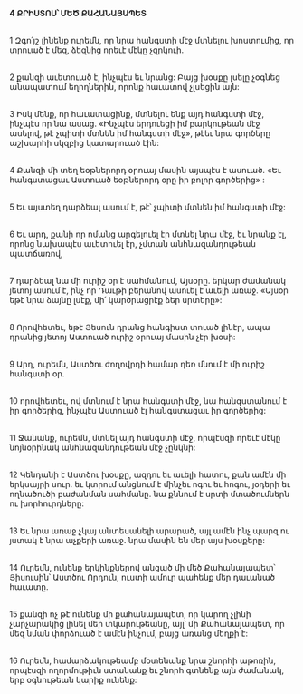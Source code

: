 **4 ՔՐԻՍՏՈՍ՝ ՄԵԾ ՔԱՀԱՆԱՅԱՊԵՏ**

\
1 Զգո՛յշ լինենք ուրեմն, որ նրա հանգստի մէջ մտնելու խոստումից, որ տրուած է մեզ, ձեզնից որեւէ մէկը չզրկուի.

\
2 քանզի աւետուած է, ինչպէս եւ նրանց: Բայց խօսքը լսելը չօգնեց անապատում եղողներին, որոնք հաւատով չլսեցին այն:

\
3 Իսկ մենք, որ հաւատացինք, մտնելու ենք այդ հանգստի մէջ, ինչպէս որ նա ասաց.
«Ինչպէս երդուեցի իմ բարկութեան մէջ ասելով,
թէ չպիտի մտնեն իմ հանգստի մէջ»,
թէեւ նրա գործերը աշխարհի սկզբից կատարուած էին:

\
4 Քանզի մի տեղ եօթներորդ օրուայ մասին այսպէս է ասուած.
«Եւ հանգստացաւ Աստուած եօթներորդ օրը իր բոլոր գործերից» :

\
5 Եւ այստեղ դարձեալ ասում է, թէ՝ չպիտի մտնեն իմ հանգստի մէջ:

\
6 Եւ արդ, քանի որ ոմանց արգելուել էր մտնել նրա մէջ, եւ նրանք էլ, որոնց նախապէս աւետուել էր, չմտան անհնազանդութեան պատճառով,

\
7 դարձեալ նա մի ուրիշ օր է սահմանում, Այսօրը. երկար ժամանակ յետոյ ասում է, ինչ որ Դաւթի բերանով ասուել է աւելի առաջ.
«Այսօր եթէ նրա ձայնը լսէք,
մի՛ կարծրացրէք ձեր սրտերը»:

\
8 Որովհետեւ, եթէ Յեսուն դրանց հանգիստ տուած լինէր, ապա դրանից յետոյ Աստուած ուրիշ օրուայ մասին չէր խօսի:

\
9 Արդ, ուրեմն, Աստծու ժողովրդի համար դեռ մնում է մի ուրիշ հանգստի օր.

\
10 որովհետեւ, ով մտնում է նրա հանգստի մէջ, նա հանգստանում է իր գործերից, ինչպէս Աստուած էլ հանգստացաւ իր գործերից:

\
11 Ջանանք, ուրեմն, մտնել այդ հանգստի մէջ, որպէսզի որեւէ մէկը նոյնօրինակ անհնազանդութեան մէջ չընկնի:

\
 12 Կենդանի է Աստծու խօսքը, ազդու եւ աւելի հատու, քան ամէն մի երկսայրի սուր. եւ կտրում անցնում է մինչեւ ոգու եւ հոգու, յօդերի եւ ողնածուծի բաժանման սահմանը. նա քննում է սրտի մտածումներն ու խորհուրդները:

\
 13 Եւ նրա առաջ չկայ անտեսանելի արարած, այլ ամէն ինչ պարզ ու յստակ է նրա աչքերի առաջ. նրա մասին են մեր այս խօսքերը:

\
 14 Ուրեմն, ունենք երկինքներով անցած մի մեծ Քահանայապետ՝ Յիսուսին՝ Աստծու Որդուն, ուստի ամուր պահենք մեր դաւանած հաւատը.

\
 15 քանզի ոչ թէ ունենք մի քահանայապետ, որ կարող չլինի չարչարակից լինել մեր տկարութեանը, այլ՝ մի Քահանայապետ, որ մեզ նման փորձուած է ամէն ինչում, բայց առանց մեղքի է:

\
 16 Ուրեմն, համարձակութեամբ մօտենանք նրա շնորհի աթոռին, որպէսզի ողորմութիւն ստանանք եւ շնորհ գտնենք այն ժամանակ, երբ օգնութեան կարիք ունենք:
